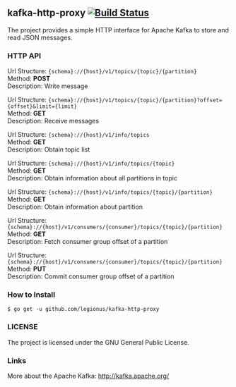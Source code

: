 ## kafka-http-proxy [![Build Status](https://travis-ci.org/legionus/kafka-http-proxy.svg?branch=master)](https://travis-ci.org/legionus/kafka-http-proxy)

The project provides a simple HTTP interface for Apache Kafka to store and
read JSON messages.


### HTTP API

Url Structure: `{schema}://{host}/v1/topics/{topic}/{partition}`  
Method: **POST**  
Description: Write message  


Url Structure: `{schema}://{host}/v1/topics/{topic}/{partition}?offset={offset}&limit={limit}`  
Method: **GET**  
Description: Receive messages  


Url Structure: `{schema}://{host}/v1/info/topics`  
Method: **GET**  
Description: Obtain topic list  


Url Structure: `{schema}://{host}/v1/info/topics/{topic}`  
Method: **GET**  
Description: Obtain information about all partitions in topic  


Url Structure: `{schema}://{host}/v1/info/topics/{topic}/{partition}`  
Method: **GET**  
Description: Obtain information about partition  


Url Structure: `{schema}://{host}/v1/consumers/{consumer}/topics/{topic}/{partition}`  
Method: **GET**  
Description: Fetch consumer group offset of a partition


Url Structure: `{schema}://{host}/v1/consumers/{consumer}/topics/{topic}/{partition}`  
Method: **PUT**  
Description: Commit consumer group offset of a partition


### How to Install

    $ go get -u github.com/legionus/kafka-http-proxy

### LICENSE

The project is licensed under the GNU General Public License.

### Links

More about the Apache Kafka: http://kafka.apache.org/
